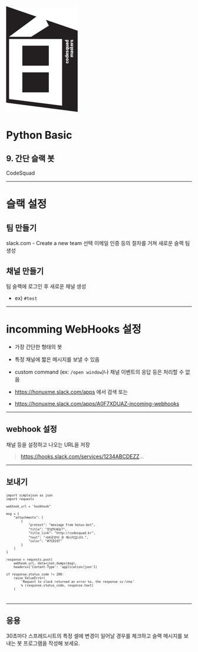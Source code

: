 # ![30%](images/img_white.png)
# Python Basic
## 9. 간단 슬랙 봇 
CodeSquad

---
<!-- page_number: true -->
# 슬랙 설정 
## 팀 만들기
slack.com - Create a new team 선택
이메일 인증 등의 절차를 거쳐 새로운 슬랙 팀 생성

## 채널 만들기
팀 슬랙에 로그인 후 새로운 채널 생성 
- ex) `#test` 

---
# incomming WebHooks 설정 

- 가장 간단한 형태의 봇 
- 특정 채널에 짧은 메시지를 보낼 수 있음 

- custom command (ex: `/open window`)나 채널 이벤트의 응답 등은 처리할 수 없음 


- https://honuxme.slack.com/apps 에서 검색 또는

- https://honuxme.slack.com/apps/A0F7XDUAZ-incoming-webhooks


---
##  webhook 설정 

채널 등을 설정하고 나오는 URL을 저장 

> https://hooks.slack.com/services/1234ABCDEZZ...

---
## 보내기 
<pre style="font-size:.6em">
import simplejson as json
import requests

webhook_url = 'hookhook"

msg = {
    "attachments": [
        {
            "pretext": "message from honux-bot",
            "title": "안녕하세요?",
            "title_link": "http://codesquad.kr",
            "text": "서버로부터 온 메시지입니다.",
            "color": "#7CD197"
        }
    ]
}

response = requests.post(
    webhook_url, data=json.dumps(msg),
    headers={'Content-Type': 'application/json'})

if response.status_code != 200:
    raise ValueError(
        'Request to slack returned an error %s, the response is:\n%s'
        % (response.status_code, response.text)
    )


</pre>
---
## 응용 

30초마다 스프레드시트의 특정 셀에 변경이 일어날 경우를 체크하고 슬랙 메시지를 보내는 봇 프로그램을 작성해 보세요.

